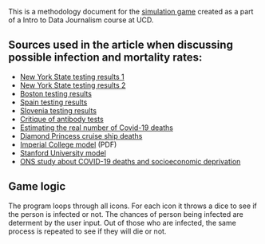 This is a methodology document for the [simulation game](https://datathrills.github.io/) created as a part of a Intro to Data Journalism course at UCD.

## Sources used in the article when discussing possible infection and mortality rates:

- [New York State testing results 1](https://eu.usatoday.com/story/news/nation/2020/04/23/coronavirus-new-york-millions-residents-may-have-been-infected-antibody-test/3012920001/)
- [New York State testing results 2](https://papers.ssrn.com/sol3/papers.cfm?abstract_id=3590771)
- [Boston testing results](https://www.boston.gov/news/results-released-antibody-and-covid-19-testing-boston-residents)
- [Spain testing results](https://www.isciii.es/Noticias/Noticias/Paginas/Noticias/PrimerosDatosEstudioENECOVID19.aspx)
- [Slovenia testing results](https://www.gov.si/en/news/2020-05-06-first-study-carried-out-on-herd-immunity-of-the-population-in-the-whole-territory-of-slovenia/)
- [Critique of antibody tests](https://www.sciencemag.org/news/2020/04/antibody-surveys-suggesting-vast-undercount-coronavirus-infections-may-be-unreliable)
- [Estimating the real number of Covid-19 deaths](https://www.economist.com/graphic-detail/2020/04/16/tracking-covid-19-excess-deaths-across-countries)
- [Diamond Princess cruise ship deaths](https://www.mhlw.go.jp/stf/newpage_10870.html)
- [Imperial College model](https://www.imperial.ac.uk/media/imperial-college/medicine/sph/ide/gida-fellowships/Imperial-College-COVID19-NPI-modelling-16-03-2020.pdf) (PDF)
- [Stanford University model](https://www.medrxiv.org/content/10.1101/2020.05.13.20101253v1)
- [ONS study about COVID-19 deaths and socioeconomic deprivation](https://www.ons.gov.uk/peoplepopulationandcommunity/birthsdeathsandmarriages/deaths/bulletins/deathsinvolvingcovid19bylocalareasanddeprivation/deathsoccurringbetween1marchand17april#middle-layer-super-output-areas)

## Game logic

The program loops through all icons. For each icon it throws a dice to see if the person is infected or not. The chances of person being infected are determent by the user input. Out of those who are infected, the same process is repeated to see if they will die or not. 
